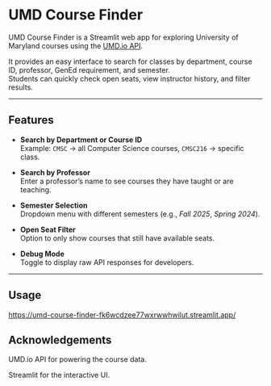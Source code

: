 # UMD Course Finder

UMD Course Finder is a Streamlit web app for exploring University of Maryland courses using the [UMD.io API](https://beta.umd.io/).

It provides an easy interface to search for classes by department, course ID, professor, GenEd requirement, and semester.  
Students can quickly check open seats, view instructor history, and filter results.

---

## Features
-  **Search by Department or Course ID**  
  Example: `CMSC` → all Computer Science courses, `CMSC216` → specific class.  

-  **Search by Professor**  
  Enter a professor’s name to see courses they have taught or are teaching.  

-  **Semester Selection**  
  Dropdown menu with different semesters (e.g., *Fall 2025*, *Spring 2024*).  

-  **Open Seat Filter**  
  Option to only show courses that still have available seats.  

-  **Debug Mode**  
  Toggle to display raw API responses for developers.

---

##  Usage

https://umd-course-finder-fk6wcdzee77wxrwwhwilut.streamlit.app/






## Acknowledgements
UMD.io API for powering the course data.

Streamlit for the interactive UI.
